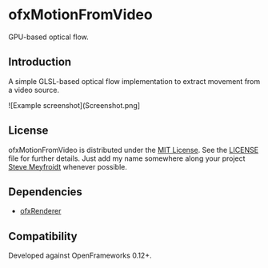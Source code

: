 ofxMotionFromVideo
==================

GPU-based optical flow.

Introduction
------------
A simple GLSL-based optical flow implementation to extract movement from a video source.

![Example screenshot](Screenshot.png]

License
-------
ofxMotionFromVideo is distributed under the [MIT License](https://en.wikipedia.org/wiki/MIT_License). See the [LICENSE](LICENSE.md) file for further details. Just add my name somewhere along your project [Steve Meyfroidt](https://meyfroidt.com) whenever possible.

Dependencies
------------
- [ofxRenderer](https://github.com/smeyfroi/ofxRenderer)

Compatibility
------------
Developed against OpenFrameworks 0.12+.
